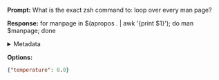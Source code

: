 **Prompt:**
What is the exact zsh command to: loop over every man page?


**Response:**
for manpage in $(apropos . | awk '{print $1}'); do man $manpage; done

<details><summary>Metadata</summary>

- Duration: 2682 ms
- Datetime: 2023-09-04T22:12:11.460566
- Model: gpt-4-0613

</details>

**Options:**
```json
{"temperature": 0.0}
```

